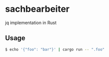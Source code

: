 # sachbearbeiter

jq implementation in Rust

## Usage

```bash
$ echo '{"foo": "bar"}' | cargo run -- ".foo"
```
